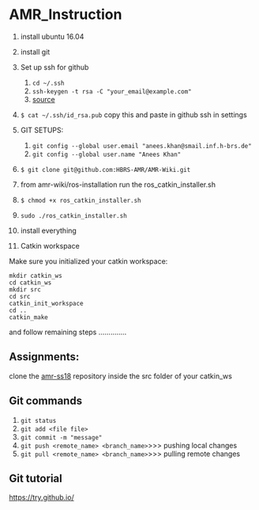 # AMR_Instruction
1. install ubuntu 16.04
1. install git
1. Set up ssh for github
	1. `cd ~/.ssh`
	1. `ssh-keygen -t rsa -C "your_email@example.com" `
  	1. [source](https://confluence.atlassian.com/bitbucketserver/creating-ssh-keys-776639788.html)
1. `$ cat ~/.ssh/id_rsa.pub` copy this and paste in github ssh in settings
1. GIT SETUPS:
	1. `git config --global user.email "anees.khan@smail.inf.h-brs.de"`
	1. `git config --global user.name "Anees Khan"`

1. `$ git clone git@github.com:HBRS-AMR/AMR-Wiki.git`
1. from amr-wiki/ros-installation run the  	ros_catkin_installer.sh
  1. `$ chmod +x ros_catkin_installer.sh`
  1. `sudo ./ros_catkin_installer.sh`
  1. install everything
1. Catkin workspace

Make sure you initialized your catkin workspace:

```
mkdir catkin_ws
cd catkin_ws
mkdir src
cd src
catkin_init_workspace
cd ..
catkin_make
```
and follow remaining steps ..............



## Assignments:

clone the [amr-ss18](https://github.com/HBRS-AMR/AMR-SS18) repository inside the src folder of your catkin_ws

## Git commands
1. `git status`
1. `git add <file file>`
1. `git commit -m "message"`
1. `git push <remote_name> <branch_name>`>>> pushing local changes
1. `git pull <remote_name> <branch_name>`>>> pulling remote changes
## Git tutorial 
https://try.github.io/
